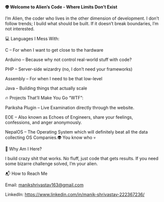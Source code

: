 **👽 Welcome to Alien’s Code - Where Limits Don’t Exist**


I’m Alien, the coder who lives in the other dimension of development. I don’t follow trends; I build what should be built. If it doesn’t break boundaries, I’m not interested.


💻 Languages I Mess With:

C – For when I want to get close to the hardware

Arduino – Because why not control real-world stuff with code?

PHP – Server-side wizardry (no, I don’t need your frameworks)

Assembly – For when I need to be that low-level

Java – Building things that actually scale



🔥 Projects That’ll Make You Go “WTF”:

Pariksha Plugin – Live Examination directly through the website.

EOE – Also known as Echoes of Engineers, share your feelings, confessions, and anger anonymously.

NepalOS – The Operating System which will definitely beat all the data collecting OS Companies.👽 You know who 💀


🚀 Why Am I Here?

I build crazy shit that works. No fluff, just code that gets results. If you need some bizarre challenge solved, I’m your alien.


📬 How to Reach Me

Email: manikshrivastav163@gmail.com

LinkedIn: https://www.linkedin.com/in/manik-shrivastav-222367236/
